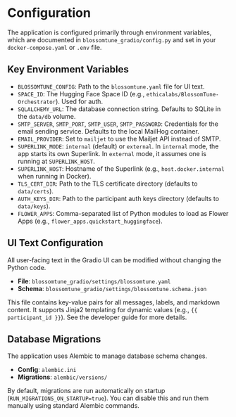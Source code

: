 # Configuration

The application is configured primarily through environment variables, which are documented in `blossomtune_gradio/config.py` and set in your `docker-compose.yaml` or `.env` file.

## Key Environment Variables

* `BLOSSOMTUNE_CONFIG`: Path to the `blossomtune.yaml` file for UI text.
* `SPACE_ID`: The Hugging Face Space ID (e.g., `ethicalabs/BlossomTune-Orchestrator`). Used for auth.
* `SQLALCHEMY_URL`: The database connection string. Defaults to SQLite in the `data/db` volume.
* `SMTP_SERVER`, `SMTP_PORT`, `SMTP_USER`, `SMTP_PASSWORD`: Credentials for the email sending service. Defaults to the local MailHog container.
* `EMAIL_PROVIDER`: Set to `mailjet` to use the Mailjet API instead of SMTP.
* `SUPERLINK_MODE`: `internal` (default) or `external`. In `internal` mode, the app starts its own Superlink. In `external` mode, it assumes one is running at `SUPERLINK_HOST`.
* `SUPERLINK_HOST`: Hostname of the Superlink (e.g., `host.docker.internal` when running in Docker).
* `TLS_CERT_DIR`: Path to the TLS certificate directory (defaults to `data/certs`).
* `AUTH_KEYS_DIR`: Path to the participant auth keys directory (defaults to `data/keys`).
* `FLOWER_APPS`: Comma-separated list of Python modules to load as Flower Apps (e.g., `flower_apps.quickstart_huggingface`).

## UI Text Configuration

All user-facing text in the Gradio UI can be modified without changing the Python code.

* **File**: `blossomtune_gradio/settings/blossomtune.yaml`
* **Schema**: `blossomtune_gradio/settings/blossomtune.schema.json`

This file contains key-value pairs for all messages, labels, and markdown content. It supports Jinja2 templating for dynamic values (e.g., `{{ participant_id }}`). See the developer guide for more details.

## Database Migrations

The application uses Alembic to manage database schema changes.

* **Config**: `alembic.ini`
* **Migrations**: `alembic/versions/`

By default, migrations are run automatically on startup (`RUN_MIGRATIONS_ON_STARTUP=true`). You can disable this and run them manually using standard Alembic commands.